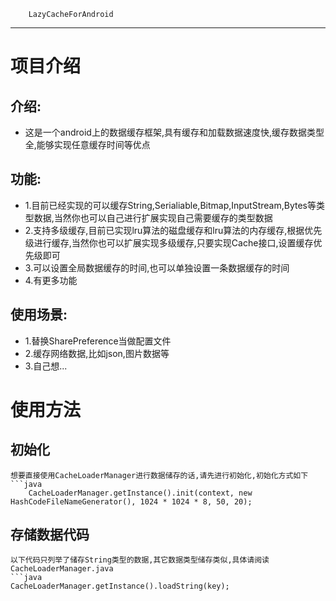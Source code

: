         LazyCacheForAndroid
-----------------------------------
#                     项目介绍
## 介绍:
  * 这是一个android上的数据缓存框架,具有缓存和加载数据速度快,缓存数据类型全,能够实现任意缓存时间等优点

## 功能:
  * 1.目前已经实现的可以缓存String,Serialiable,Bitmap,InputStream,Bytes等类型数据,当然你也可以自己进行扩展实现自己需要缓存的类型数据
  * 2.支持多级缓存,目前已实现lru算法的磁盘缓存和lru算法的内存缓存,根据优先级进行缓存,当然你也可以扩展实现多级缓存,只要实现Cache接口,设置缓存优先级即可
  * 3.可以设置全局数据缓存的时间,也可以单独设置一条数据缓存的时间
  * 4.有更多功能
   
## 使用场景:
  * 1.替换SharePreference当做配置文件
  * 2.缓存网络数据,比如json,图片数据等
  * 3.自己想...

#                     使用方法
## 初始化
    想要直接使用CacheLoaderManager进行数据储存的话,请先进行初始化,初始化方式如下
    ```java
        CacheLoaderManager.getInstance().init(context, new HashCodeFileNameGenerator(), 1024 * 1024 * 8, 50, 20);
        
## 存储数据代码
    以下代码只列举了储存String类型的数据,其它数据类型储存类似,具体请阅读 CacheLoaderManager.java
    ```java
    CacheLoaderManager.getInstance().loadString(key);
   

